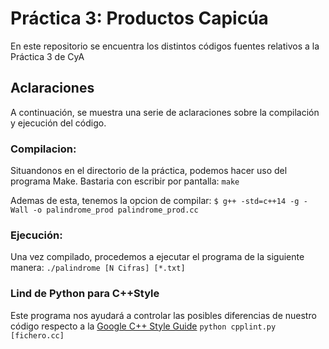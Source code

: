 # Práctica 3: Productos Capicúa

En este repositorio se encuentra los distintos códigos fuentes relativos a la Práctica 3 de CyA

## Aclaraciones
A continuación, se muestra una serie de aclaraciones sobre la compilación y ejecución del código.

### Compilacion: 
Situandonos en el directorio de la práctica, podemos hacer uso del programa Make. Bastaria con escribir por pantalla: 
  ```make```

Ademas de esta, tenemos la opcion de compilar:
 ```$ g++ -std=c++14 -g -Wall -o palindrome_prod palindrome_prod.cc```

### Ejecución:
Una vez compilado, procedemos a ejecutar el programa de la siguiente manera: 
  ```./palindrome [N Cifras] [*.txt]```

### Lind de Python para C++Style
Este programa nos ayudará a controlar las posibles diferencias de nuestro código respecto a la [Google C++ Style Guide]("https://google.github.io/styleguide/cppguide.html")
```python cpplint.py [fichero.cc]```
